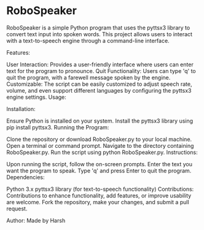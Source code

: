 # RoboSpeaker

RoboSpeaker is a simple Python program that uses the pyttsx3 library to convert text input into spoken words. This project allows users to interact with a text-to-speech engine through a command-line interface.

Features:

User Interaction: Provides a user-friendly interface where users can enter text for the program to pronounce.
Quit Functionality: Users can type 'q' to quit the program, with a farewell message spoken by the engine.
Customizable: The script can be easily customized to adjust speech rate, volume, and even support different languages by configuring the pyttsx3 engine settings.
Usage:

Installation:

Ensure Python is installed on your system.
Install the pyttsx3 library using pip install pyttsx3.
Running the Program:

Clone the repository or download RoboSpeaker.py to your local machine.
Open a terminal or command prompt.
Navigate to the directory containing RoboSpeaker.py.
Run the script using python RoboSpeaker.py.
Instructions:

Upon running the script, follow the on-screen prompts.
Enter the text you want the program to speak.
Type 'q' and press Enter to quit the program.
Dependencies:

Python 3.x
pyttsx3 library (for text-to-speech functionality)
Contributions:
Contributions to enhance functionality, add features, or improve usability are welcome. Fork the repository, make your changes, and submit a pull request.

Author:
Made by Harsh

